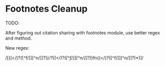 Footnotes Cleanup
=================

TODO:

After figuring out citation sharing with footnotes module, use better regex and method.

New regex:

/\[((\<\/)?([^f\/\]][^n\/\]]?)*)\/?((\<\/)?([^f\/\]][^n\/\]]?)*)fn((\<\/)?([^f\/\]][^n\/\]]?)*)\]/
